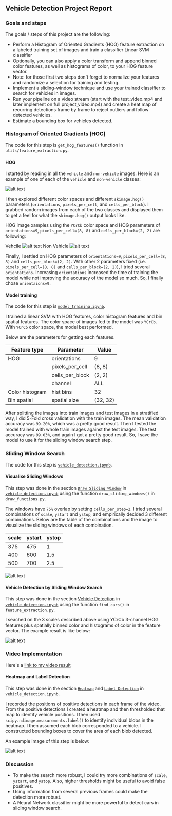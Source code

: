 ## Vehicle Detection Project Report
[//]: # (Image References)
[image1]: ./output_images/vehicle_vs_nonvehicle.jpg
[image2_1]: ./output_images/HOG_vehicle.jpg
[image2_2]: ./output_images/HOG_nonvehicle.jpg
[image3]: ./output_images/visualize_sliding_window.jpg
[image4]: ./output_images/vehicle_detection_sliding_window.jpg
[image5]: ./output_images/pipeline.jpg

### Goals and steps
The goals / steps of this project are the following:
* Perform a Histogram of Oriented Gradients (HOG) feature extraction on a labeled training set of images and train a classifier Linear SVM classifier
* Optionally, you can also apply a color transform and append binned color features, as well as histograms of color, to your HOG feature vector.
* Note: for those first two steps don't forget to normalize your features and randomize a selection for training and testing.
* Implement a sliding-window technique and use your trained classifier to search for vehicles in images.
* Run your pipeline on a video stream (start with the test_video.mp4 and later implement on full project_video.mp4) and create a heat map of recurring detections frame by frame to reject outliers and follow detected vehicles.
* Estimate a bounding box for vehicles detected.


### Histogram of Oriented Gradients (HOG)
The code for this step is `get_hog_features()` function in `utils/feature_extraction.py`.

#### HOG
I started by reading in all the `vehicle` and `non-vehicle` images.  Here is an example of one of each of the `vehicle` and `non-vehicle` classes:

![alt text][image1]

I then explored different color spaces and different `skimage.hog()` parameters (`orientations`, `pixels_per_cell`, and `cells_per_block`). I grabbed random images from each of the two classes and displayed them to get a feel for what the `skimage.hog()` output looks like.

HOG image xamples using the `YCrCb` color space and HOG parameters of `orientations=9`, `pixels_per_cell=(8, 8)` and `cells_per_block=(2, 2)` are following:

Vehcile
![alt text][image2_1]
Non Vehicle
![alt text][image2_2]

Finally, I settled on HOG parameters of `orientations=9`, `pixels_per_cell=(8, 8)` and `cells_per_block=(2, 2)`. With other 2 parameters fixed (i.e. `pixels_per_cell=(8, 8)` and `cells_per_block=(2, 2)`), I tried several `orientations`. Increasing `orientations` increased the time of training the model while not improving the accuracy of the model so much. So, I finally chose `orientaions=9`.

#### Model training
The code for this step is [`model_training.ipynb`]('model_training.ipynb').

I trained a linear SVM with HOG features, color histogram features and bin spatial features. The color space of images fed to the model was `YCrCb`. With `YCrCb` color space, the model best performed.

Below are the parameters for getting each features.

| Feature type | Parameter | Value |
| --- | --- | --- |
| HOG | orientations | 9 |
|  | pixels_per_cell | (8, 8) |
|  | cells_per_block | (2, 2) |
|  | channel | ALL |
| Color histogram | hist bins | 32 |
| Bin spatial | spatial size | (32, 32) |

After splitting the images into train images and test images in a stratified way, I did 5-Fold cross validation with the train images. The mean validation accuracy was `99.20%`, which was a pretty good result. Then I tested the model trained with whole train images against the test images. The test accuracy was `99.03%`, and again I got a pretty good result. So, I save the model to use it for the sliding window search step.


### Sliding Window Search
The code for this step is  [`vehicle_detection.ipynb`]('vehicle_detection.ipynb').

#### Visualixe Sliding Windows
This step was done in the section [`Draw Sliding Window`]('vehicle_detection.ipynb#Draw-Sliding-Windows') in  [`vehicle_detection.ipynb`]('vehicle_detection.ipynb') using the function `draw_sliding_windows()` in `draw_functions.py`.

The windows have `75%` overlap by setting `cells_per_step=2`. I tried several combinations of `scale`, `ystart` and `ystop`, and empirically decided 3 different combinations. Below are the table of the combinations and the image to visualize the sliding windows of each combination.

| scale | ystart | ystop |
| --- | --- | --- |
| 375 | 475 | 1 |
| 400 | 600 | 1.5 |
| 500 | 700 | 2.5 |

![alt text][image3]

#### Vehicle Detection by Sliding Window Search
This step was done in the section [Vehicle Detection]('vehicle_detection.ipynb#Vehicle-Detection') in [`vehicle_detection.ipynb`]('vehicle_detection.ipynb') using the function `find_cars()` in `feature_extraction.py`.

I seached on the 3 scales described above using YCrCb 3-channel HOG features plus spatially binned color and histograms of color in the feature vector. The example result is like below:

![alt text][image4]


### Video Implementation
Here's a [link to my video result](./project_video_output.mp4)

#### Heatmap and Label Detection
This step was done in the section [`Heatmap`]('vehicle_detection.ipynb#Heatmap') and [`Label Detection`]('vehicle_detection.ipynb#Label-Detection') in `vehicle_detection.ipynb`.

I recorded the positions of positive detections in each frame of the video.  From the positive detections I created a heatmap and then thresholded that map to identify vehicle positions.  I then used `scipy.ndimage.measurements.label()` to identify individual blobs in the heatmap. I then assumed each blob corresponded to a vehicle. I constructed bounding boxes to cover the area of each blob detected.  

An example image of this step is below:

![alt text][image5]


### Discussion
- To make the search more robust, I could try more combinations of `scale`, `ystart`, and `ystop`. Also, higher thresholds might be useful to avoid false positives.
- Using information from several previous frames could make the detection more robust.
- A Neural Network classifier might be more powerful to detect cars in sliding window search.
